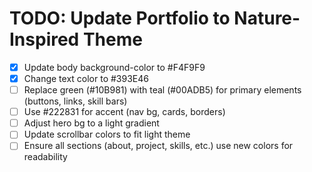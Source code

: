 # TODO: Update Portfolio to Nature-Inspired Theme

- [x] Update body background-color to #F4F9F9
- [x] Change text color to #393E46
- [ ] Replace green (#10B981) with teal (#00ADB5) for primary elements (buttons, links, skill bars)
- [ ] Use #222831 for accent (nav bg, cards, borders)
- [ ] Adjust hero bg to a light gradient
- [ ] Update scrollbar colors to fit light theme
- [ ] Ensure all sections (about, project, skills, etc.) use new colors for readability
